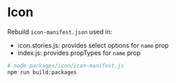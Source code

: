 # Icon

Rebuild `icon-manifest.json` used in:

-   icon.stories.js: provides select options for `name` prop
-   index.js: provides propTypes for `name` prop

```sh
# node packages/icon/icon-manifest.js
npm run build:packages
```
